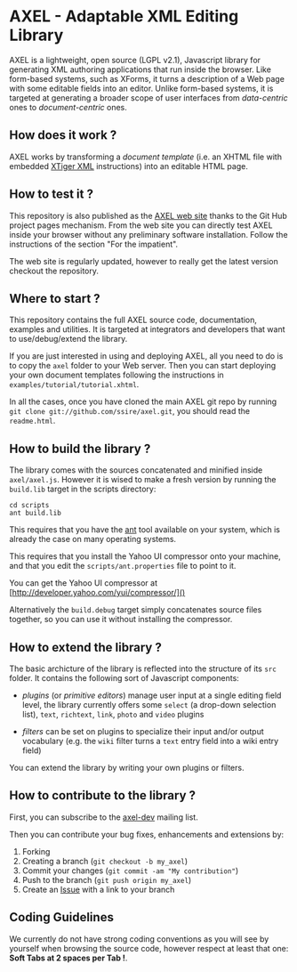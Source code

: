 AXEL - Adaptable XML Editing Library
====================================

AXEL is a lightweight, open source (LGPL v2.1), Javascript library for
generating XML authoring applications that run inside the browser. Like
form-based systems, such as XForms, it turns a description of a Web page with
some editable fields into an editor. Unlike form-based systems, it is targeted
at generating a broader scope of user interfaces from *data-centric* ones to
*document-centric* ones.

How does it work ?
------------------

AXEL works by transforming a *document template* (i.e. an XHTML file with
embedded [XTiger XML](http://ssire.github.com/xtiger-xml-spec/)
instructions) into an editable HTML page.

How to test it ?
----------------

This repository is also published as the [AXEL web site](http://ssire.github.com/axel/) 
thanks to the Git Hub project pages mechanism. From the web site you can directly
test AXEL inside your browser without any preliminary software installation.
Follow the instructions of the section "For the impatient". 

The web site is regularly updated, however to really get the latest version checkout 
the repository.

Where to start ?
----------------

This repository contains the full AXEL source code, documentation, examples
and utilities. It is targeted at integrators and developers that want to
use/debug/extend the library.

If you are just interested in using and deploying AXEL, all you need to do is
to copy the `axel` folder to your Web server. Then you can start deploying
your own document templates following the instructions in
`examples/tutorial/tutorial.xhtml`.

In all the cases, once you have cloned the main AXEL git repo by running `git
clone git://github.com/ssire/axel.git`, you should read the `readme.html`.

How to build the library ?   
--------------------------

The library comes with the sources concatenated and minified inside
`axel/axel.js`. However it is wised to make a fresh version by running the
`build.lib` target in the scripts directory:

    cd scripts
    ant build.lib

This requires that you have the [ant](http://ant.apache.org/) tool available
on your system, which is already the case on many operating systems.

This requires that you install the Yahoo UI compressor onto your machine, and
that you edit the `scripts/ant.properties` file to point to it.

You can get the Yahoo UI compressor at [http://developer.yahoo.com/yui/compressor/]()

Alternatively the `build.debug` target simply concatenates source files
together, so you can use it without installing the compressor.

How to extend the library ?
---------------------------

The basic archicture of the library is reflected into the structure of its
`src` folder. It contains the following sort of Javascript components:

* *plugins* (or *primitive editors*) manage user input at a single editing
  field level, the library currently offers some `select` (a drop-down
  selection list), `text`, `richtext`, `link`, `photo` and `video` plugins

* *filters* can be set on plugins to specialize their input and/or output
  vocabulary (e.g. the `wiki` filter turns a `text` entry field into a wiki
  entry field)

You can extend the library by writing your own plugins or filters.

How to contribute to the library ? 
----------------------------------

First, you can subscribe to the [axel-dev](http://groups.google.com/group/axel-dev) mailing list.  

Then you can contribute your bug fixes, enhancements and extensions by:

1. Forking
2. Creating a branch (`git checkout -b my_axel`)
3. Commit your changes (`git commit -am "My contribution"`)
4. Push to the branch (`git push origin my_axel`)
5. Create an [Issue](https://github.com/ssire/axel/issues) with a link to your branch     

Coding Guidelines 
-----------------
                                          
We currently do not have strong coding conventions as you will see by yourself
when browsing the source code, however respect at least that one:
**Soft Tabs at 2 spaces per Tab !**.
